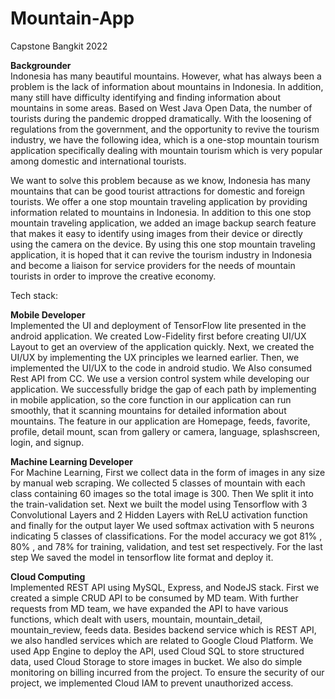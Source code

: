 # Mountain-App
Capstone Bangkit 2022

**Backgrounder**
<br/>
Indonesia has many beautiful mountains. However, what has always been a problem is the lack of information about mountains in Indonesia. In addition, many still have difficulty identifying and finding information about mountains in some areas. Based on West Java Open Data, the number of tourists during the pandemic dropped dramatically. With the loosening of regulations from the government, and the opportunity to revive the tourism industry, we have the following idea, which is a one-stop mountain tourism application specifically dealing with mountain tourism which is very popular among domestic and international tourists. 

We want to solve this problem because as we know, Indonesia has many mountains that can be good tourist attractions for domestic and foreign tourists. We offer a one stop mountain traveling application by providing information related to mountains in Indonesia. In addition to this one stop mountain traveling application, we added an image backup search feature that makes it easy to identify using images from their device or directly using the camera on the device. By using this one stop mountain traveling application, it is hoped that it can revive the tourism industry in Indonesia and become a liaison for service providers for the needs of mountain tourists in order to improve the creative economy.

Tech stack:

**Mobile Developer**
<br/>
Implemented the UI and deployment of TensorFlow lite presented in the android application. We created Low-Fidelity first before creating UI/UX Layout to get an overview of the application quickly. Next, we created the UI/UX by implementing the UX principles we learned earlier. Then, we implemented the UI/UX to the code in android studio. We Also consumed Rest API from CC. We use a version control system while developing our application. We successfully bridge the gap of each path by implementing in mobile application, so the core function in our application can run smoothly, that it scanning mountains for detailed information about mountains. The feature in our application are Homepage, feeds, favorite, profile, detail mount, scan from gallery or camera, language, splashscreen, login, and signup.

**Machine Learning Developer**
<br/>
For Machine Learning, First we collect data in the form of images in any size by manual web scraping. We collected 5 classes of mountain with each class containing 60 images so the total image is 300. Then We split it into the train-validation set. Next we built the model using Tensorflow with 3 Convolutional Layers and 2 Hidden Layers with ReLU activation function and finally for the output layer We used softmax activation with 5 neurons indicating 5 classes of classifications. For the model accuracy we got 81% , 80% , and 78% for training, validation, and test set respectively. For the last step We saved the model in tensorflow lite format and deploy it. 

**Cloud Computing**
<br/>
Implemented REST API using MySQL, Express, and NodeJS stack. First we created a simple CRUD API to be consumed by MD team. With further requests from MD team, we have expanded the API to have various functions, which dealt with users, mountain, mountain_detail, mountain_review, feeds data. Besides backend service which is REST API, we also handled services which are related to Google Cloud Platform. We used App Engine to deploy the API, used Cloud SQL to store structured data, used Cloud Storage to store images in bucket. We also do simple monitoring on billing incurred from the project. To ensure the security of our project, we implemented Cloud IAM to prevent unauthorized access. 
